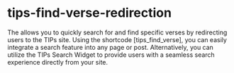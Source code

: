 # tips-find-verse-redirection
The allows you to quickly search for and find specific verses by redirecting users to the TIPs site. Using the shortcode [tips_find_verse], you can easily integrate a search feature into any page or post. Alternatively, you can utilize the TIPs Search Widget to provide users with a seamless search experience directly from your site.
